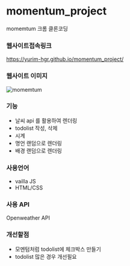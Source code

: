 # momentum_project

momemtum 크롬 클론코딩

### 웹사이트접속링크

https://yurim-hgr.github.io/momentum_project/

### 웹사이트 이미지

![momemtum](https://user-images.githubusercontent.com/51738855/160223167-4cb8c733-acfc-43b6-a3c5-803ed3723add.PNG)

### 기능

- 날씨 api 를 활용하여 렌더링
- todolist 작성, 삭제
- 시계
- 명언 랜덤으로 렌더링
- 배경 랜덤으로 렌더링

### 사용언어

- vailla JS
- HTML/CSS

### 사용 API

Openweather API

### 개선할점

- 모멘텀처럼 todolist에 체크박스 만들기
- todolist 많은 경우 개선필요

